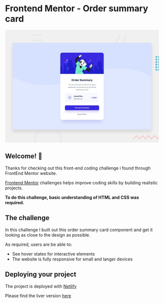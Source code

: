 # Frontend Mentor - Order summary card

![Design preview for the Order summary card coding challenge](./design/desktop-preview.jpg)

## Welcome! 👋

Thanks for checking out this front-end coding challenge i found through FrontEnd Mentor website.

[Frontend Mentor](https://www.frontendmentor.io) challenges helps  improve coding skills by building realistic projects.

**To do this challenge, basic understanding of HTML and CSS was required.**

## The challenge

In this challenge I built out this order summary card component and get it looking as close to the design as possible.


As required, users are be able to:

- See hover states for interactive elements
- The website is fully responsive for small and langer devices



## Deploying your project

The project is deployed with [Netlify](https://www.netlify.com/)

Please find the liver version [here](https://scintillating-mochi-ca9b9e.netlify.app/)

